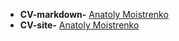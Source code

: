* **CV-markdown-** [Anatoly Moistrenko](https://moistrenko.github.io/rsschool-cv/cv)
* **CV-site-** [Anatoly Moistrenko](https://moistrenko.github.io/rsschool-cv)